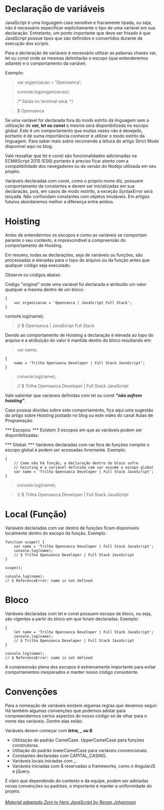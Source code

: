 # Declaração de variáveis

JavaScript é uma linguagem case sensitive e fracamente tipada, ou seja, não é necessário especificar explicitamente o tipo de uma variável em sua declaração. Entretanto, um ponto importante que deve ser frisado é que JavaScript possue tipos que são definidos e convertidos durante da execução dos scripts.

Para a declaração de variáveis é necessário utilizar as palavras chaves var, let ou const onde as mesmas delimitarão o escopo (que entenderemos adiante) e o comportamento da variável.

Exemplo:

> var organizacao = 'Opensanca';

> console.log(organizacao);

> /* Saída no terminal será: */

>  $ Opensanca

Se uma variável for declarada fora do modo estrito da linguagem sem a utilização de ***var, let ou const*** a mesma será disponibilizada no escopo global. Este é um comportamento que muitas vezes não é desejado, portanto é de suma importância conhecer e utilizar o modo estrito da linguagem. Para saber mais sobre recomendo a leitura do artigo Strict Mode disponível aqui no blog.

Vale ressaltar que let e const são funcionalidades adicionadas na ECMAScript 2015 (ES6) portanto é preciso ficar atento com a compatibilidade dos navegadores ou da versão do Nodejs utilizada em seu projeto.

Variáveis declaradas com const, como o próprio nome diz, possuem comportamento de constantes e devem ser inicializadas em sua declaração, pois, em casos de modo restrito, a exceção SyntaxError será lançada. Não confundam constantes com objetos imutáveis. Em artigos futuros abordaremos melhor a diferença entre ambos.

# Hoisting

Antes de entendermos os escopos e como as variáveis se comportam perante o seu contexto, é imprescindível a compreensão do comportamento de Hoisting.

Em resumo, todas as declarações, seja de variáveis ou funções, são processadas e elevadas para o topo do arquivo ou da função antes que qualquer código seja executado.

Observe os códigos abaixo.

Código "original" onde uma variável foi declarada e atribuído um valor qualquer a mesma dentro de um bloco:

```
{
    var organizacao = 'Opensanca | JavaScript Full Stack';
}
 ```
console.log(name);

> // $ Opensanca | JavaScript Full Stack

Devido ao comportamento de Hoisting a declaração é elevada ao topo do arquivo e a atribuição do valor é mantida dentro do bloco resultando em:

> var name;

``` 
{
    name = 'Trilha Opensanca Developer | Full Stack JavaScript';
}
 ```

> console.log(name);

> // $ Trilha Opensanca Developer | Full Stack JavaScript

Vale salientar que variáveis definidas com let ou const ***"não sofrem hoisting"***.

Caso possua dúvidas sobre este comportamento, fica aqui uma sugestão do artigo sobre Hoisting postado no blog ou este vídeo do canal Aulas de Programação.

*** Escopos: *** 
Existem 3 escopos em que as variáveis podem ser disponibilizadas:

*** Global: ***
Variáveis declaradas com var fora de funções compõe o escopo global e podem ser acessadas livremente. Exemplo:

```
{
    // Como não há função, a declaração dentro do bloco sofre
    // hoisting e a variável definida com var assume o escopo global
    var name = 'Trilha Opensanca Developer | Full Stack JavaScript';
}
```
> console.log(name);

> // $ Trilha Opensanca Developer | Full Stack JavaScript

# Local (Função)
Variáveis declaradas com var dentro de funções ficam disponíveis localmente dentro do escopo da função. Exemplo:

```
function scope() {
    var name = 'Trilha Opensanca Developer | Full Stack JavaScript';
    console.log(name);
    // $ Trilha Opensanca Developer | Full Stack JavaScript
}
 
scope();
 
console.log(name);
// $ ReferenceError: name is not defined

```
# Bloco
Variáveis declaradas com let e const possuem escopo de bloco, ou seja, são vigentes a partir do bloco em que foram declaradas. Exemplo:
```
{
    let name = 'Trilha Opensanca Developer | Full Stack JavaScript';
    console.log(name);
    // $ Trilha Opensanca Developer | Full Stack JavaScript
}
 
console.log(name);
// $ ReferenceError: name is not defined

```
A compreensão plena dos escopos é extremamente importante para evitar comportamentos inesperados e manter nosso código consistente.

# Convenções
Para a nomeação de variáveis existem algumas regras que devemos seguir. Há também algumas convenções que podemos adotar para compreendermos certos aspectos do nosso código só de olhar para o nome das variáveis. Dentre elas estão:

Variáveis devem começar com ***letra, _ ou $***.

- Utilização do padrão CamelCase. UpperCamelCase para funções construtoras.
- Utiliação do padrão lowerCamelCase para variáveis convencionais.
- Constantes declaradas com CAPITAL_CASING.
- Variáveis locais iniciadas com _.
- Variáveis iniciadas com $ reservadas a frameworks, como o AngularJS e jQuery.

É claro que dependendo do contexto e da equipe, podem ser adotadas novas convenções ou padrões, o importante é manter a uniformidade do projeto.

###### [Material adaptado Zero to Hero JavaScript by Renan Johannsen](http://www.welovedev.com.br/post/zero-to-hero-javascript-variaveis)
